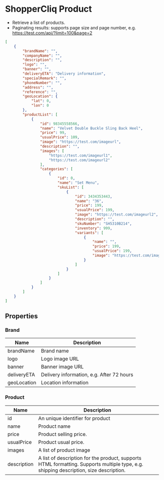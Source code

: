 # ShopperCliq Product 

- Retrieve a list of products.
- Paginating results:  supports page size and page number, e.g. https://test.com/api/?limit=100&page=2

```JSON
[
    {
        "brandName": "",
        "companyName": "",
        "description": "",
        "logo": "",
        "banner": "",
        "deliveryETA": "Delivery information",
        "specialRemark": "",
        "phoneNumber": "",
        "address": "",
        "reference": "",
        "geoLocation": {
            "lat": 0,
            "lon": 0
        },
        "productList": [
            {
                "id": 98345558566,
                "name": "Velvet Double Buckle Sling Back Heel",
                "price": 99,
                "usualPrice": 109,
                "image": "https://test.com/imageurl",
                "description": "",
                "images": [
                    "https://test.com/imageurl1",
                    "https://test.com/imageurl2"
                ],
                "categories": [
                    {
                        "id": 0,
                        "name": "Set Menu",
                        "skuList": [
                            {
                                "id": 3434353443,
                                "name": "36",
                                "price": 199,
                                "usualPrice": 199,
                                "image": "https://test.com/imageurl2",
                                "description": "",
                                "skuNumber": "SH5310B214",
                                "inventory": 999,
                                "variants": [
                                    {
                                        "name": "",
                                        "price": 199,
                                        "usualPrice": 199,
                                        "image": "https://test.com/imageurl"
                                    }
                                ]
                            }
                        ]
                    }
                ]
            }
        ]
    }
]
```


## Properties

### Brand

| Name | Description | 
|------------|----------| 
| brandName | Brand name | 
| logo | Logo image URL | 
| banner | Banner image URL | 
| deliveryETA | Delivery information, e.g. After 72 hours | 
| geoLocation | Location information | 

### Product

| Name | Description | 
|------------|----------| 
| id | An unique identifier for product |
| name | Product name |
| price | Product selling price. |
| usualPrice | Product usual price. |
| images | A list of product image |
| description | A list of description for the product, supports HTML formatting. Supports multiple type, e.g. shipping description, size description. | 


 